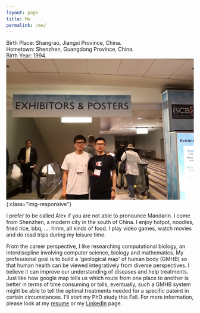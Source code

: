 ```yaml
---
layout: page
title: Me
permalink: /me/
---
```


Birth Place: Shangrao, Jiangxi Province, China. <br/>
Hometown: Shenzhen, Guangdong Province, China. <br/>
Birth Year: 1994. <br/>
![2018 ismb](ismb2018.jpg){:class="img-responsive"}
<p>
	I prefer to be called Alex if you are not able to pronounce Mandarin. I come from Shenzhen, a modern city in the south of China. I enjoy hotpot, noodles, fried rice, bbq, .... hmm, all kinds of food. I play video games, watch movies and do road trips during my leisure time. 
</p>
<p>
	From the career perspective, I like researching computational biology, an interdiscpline involving computer science, biology and mathematics. My professional goal is to build a 'geological map' of human body (GMHB) so that human health can be viewed integratively from diverse perspectives. I believe it can improve our understanding of diseases and help treatments. Just like how google map tells us which route from one place to another is better in terms of time consuming or tolls, eventually, such a GMHB system might be able to tell the optimal treatments needed for a specific pateint in certain circumstances. I'll start my PhD study this Fall. For more information, please look at my <a href="https://github.com/linhuawang/page/blob/gh-pages/resume.pdf" target="_blank">resume</a> or my <a href="https://www.linkedin.com/in/linhuaw/">LinkedIn</a> page.
</p>




